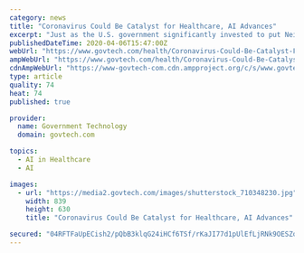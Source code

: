 ```yaml
---
category: news
title: "Coronavirus Could Be Catalyst for Healthcare, AI Advances"
excerpt: "Just as the U.S. government significantly invested to put Neil Armstrong and others on the moon by 1969 – $200 billion in today’s dollars by his estimate – Scott said similar funding in artificial intelligence technology could be a difference-maker for our nation’s battered health care system. Scott, 48, whose new book about AI will be ..."
publishedDateTime: 2020-04-06T15:47:00Z
webUrl: "https://www.govtech.com/health/Coronavirus-Could-Be-Catalyst-For-Healthcare-AI-Advances.html"
ampWebUrl: "https://www.govtech.com/health/Coronavirus-Could-Be-Catalyst-For-Healthcare-AI-Advances.html?AMP"
cdnAmpWebUrl: "https://www-govtech-com.cdn.ampproject.org/c/s/www.govtech.com/health/Coronavirus-Could-Be-Catalyst-For-Healthcare-AI-Advances.html?AMP"
type: article
quality: 74
heat: 74
published: true

provider:
  name: Government Technology
  domain: govtech.com

topics:
  - AI in Healthcare
  - AI

images:
  - url: "https://media2.govtech.com/images/shutterstock_710348230.jpg"
    width: 839
    height: 630
    title: "Coronavirus Could Be Catalyst for Healthcare, AI Advances"

secured: "04RFTFaUpECish2/pQbB3klqG24iHCf6TSf/rKaJI77d1pUlEfLjRNk9OESZqBzy+o2zB9s6tZuy4D31aKpUBEeNDaofGFYCu+DGHStkoDDUfUJOmunnOVdmkDtS9pH8GF8lMFxELpvKVs9LUm8AlrHCrx2yIoqWpbvaKBESH7dlHuRYrxU7vlHRLsgD9+9+W6nMVBwxEbGejRk+FZWLNLYJWNhzEBekNCyrfmlAR1rC0IqhXJBvQN/gvwOCtKPKQdN5ro1HSR/wmp6SlD0qu0lw5w8Ei9zVAXdtfA99ia9WUKsYBsBY2fSCaIGStz5W;2ijgYkuWgrsk8W+cQ7Sulg=="
---
```


